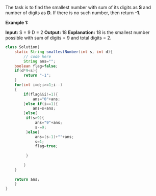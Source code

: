 The task is to find the smallest number with sum of its digits as **S** and number of digits as **D.** If there is no such number, then return **-1.**

**Example 1:**

**Input:**
S = 9 
D = 2
**Output:**
18
**Explanation:**
18 is the smallest number possible with sum of digits = 9 and total digits = 2.

```java
class Solution{
    static String smallestNumber(int s, int d){
        // code here
        String ans="";
    boolean flag=false;
    if(d*9<s){
        return "-1";
    }
    for(int i=d;i>=1;i--)
    {
        if(flag&&i!=1){
            ans="0"+ans;
        }else if(i==1){
            ans=s+ans;
        }else{
         if(s>9){
             ans="9"+ans;
             s-=9;
         }else{
             ans=(s-1)+""+ans;
             s=1;
             flag=true;
             
         }
            
        }
    }
    
    return ans;
    }
}
```